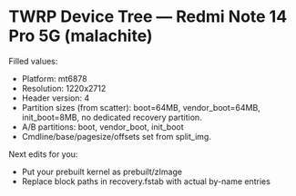 # TWRP Device Tree — Redmi Note 14 Pro 5G (malachite)

Filled values:
- Platform: mt6878
- Resolution: 1220x2712
- Header version: 4 
- Partition sizes (from scatter): boot=64MB, vendor_boot=64MB, init_boot=8MB, no dedicated recovery partition.
- A/B partitions: boot, vendor_boot, init_boot
- Cmdline/base/pagesize/offsets set from split_img.

Next edits for you:
- Put your prebuilt kernel as prebuilt/zImage
- Replace block paths in recovery.fstab with actual by-name entries
